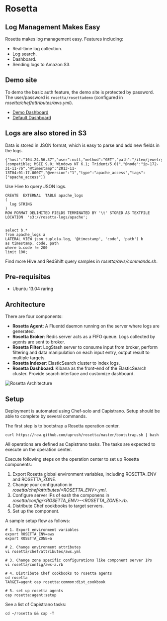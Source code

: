 Rosetta
=======

Log Management Makes Easy
-------------------------
Rosetta makes log management easy. Features including:

* Real-time log collection.
* Log search.
* Dashboard.
* Sending logs to Amazon S3.

Demo site
---------

To demo the basic auth feature, the demo site is protected by password. The user/password is `rosetta/rosettademo` (configured in _rosetta/chef/attributes/aws.yml_).

* [Demo Dashboard](http://ec2-54-200-177-9.us-west-2.compute.amazonaws.com/index.html#/dashboard/elasticsearch/uprush::default)
* [Default Dashboard](http://ec2-54-200-177-9.us-west-2.compute.amazonaws.com/index.html#/dashboard/file/logstash.json)

Logs are also stored in S3
--------------------------

Data is stored in JSON format, which is easy to parse and add new fields in the logs.

    {"host":"104.24.56.37","user":null,"method":"GET","path":"/item/jewelry/113","code":200,"size":138,"referer":null,"agent":"Mozilla/5.0 (compatible; MSIE 9.0; Windows NT 6.1; Trident/5.0)","@node":"ip-172-31-11-76","@timestamp":"2013-11-13T04:01:17.000Z","@version":"1","type":"apache_access","tags":["apache_access"]}

Use Hive to query JSON logs.

    CREATE  EXTERNAL  TABLE apache_logs
    (
      log STRING
    )
    ROW FORMAT DELIMITED FIELDS TERMINATED BY '\t' STORED AS TEXTFILE
    LOCATION  's3://rosetta-logs/apache';


    select b.*
    from apache_logs a
    LATERAL VIEW json_tuple(a.log, '@timestamp', 'code', 'path') b
    as timestamp, code, path
    where b.code != 200
    limit 100;

Find more Hive and RedShift query samples in _rosetta/aws/commands.sh_.

Pre-requisites
--------------
* Ubuntu 13.04 raring

Architecture
------------

There are four components:

* __Rosetta Agent__: A Fluentd daemon running on the server where logs are generated.
* __Rosetta Broker__: Redis server acts as a FIFO queue. Logs collected by agents are sent to broker.
* __Rosetta Filter__: LogStash server to consume input from broker, perform filtering and data manipulation on each input entry, output result to multiple targets.
* __Rosetta Indexer__: ElasticSearch cluster to index logs.
* __Rosetta Dashboard__: Kibana as the front-end of the ElasticSearch cluster. Provide search interface and customize dashboard.

![Rosetta Architecture](https://s3-us-west-2.amazonaws.com/yifeng-public/images/rosetta-architecture.png)

Setup
-----

Deployment is automated using Chef-solo and Capistrano. Setup should be able to complete by several commands.

The first step is to bootstrap a Rosetta operation center.

	curl https://raw.github.com/uprush/rosetta/master/bootstrap.sh | bash

All operations are defined as Capistrano tasks. The tasks are expected to execute on the operation center.

Execute following steps on the operation center to set up Rosetta components:

1. Export Rosetta global environment variables, including ROSETTA_ENV and ROSETTA_ZONE.
2. Change your configuration in _rosetta/chef/attributes/<ROSETTA_ENV>.yml_.
3. Configure server IPs of eash the componens in _rosetta/config/<ROSETTA_ENV>-<ROSETTA_ZONE>.rb_.
4. Distribute Chef cookbooks to target servers.
5. Set up the component.

A sample setup flow as follows:

    # 1. Export environment variables
    export ROSETTA_ENV=aws
    export ROSETTA_ZONE=a

    # 2. Change environment attributes
    vi rosetta/chef/attributes/aws.yml

    # 3. Change zone specific configurations like component server IPs
    vi rosetta/config/aws-a.rb

    # 4. Distribute Chef cookbooks to rosetta agents
    cd rosetta
    TARGET=agent cap rosetta:common:dist_cookbook

    # 5. set up rosetta agents
    cap rosetta:agent:setup

See a list of Capistrano tasks:

	cd ~/rosetta && cap -T
